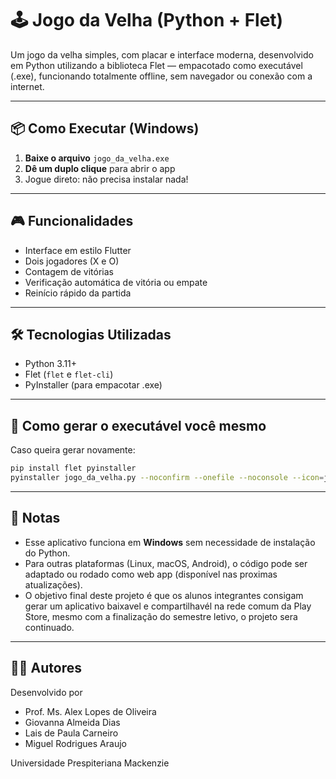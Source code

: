 # 🕹️ Jogo da Velha (Python + Flet)

Um jogo da velha simples, com placar e interface moderna, desenvolvido em Python utilizando a biblioteca Flet — empacotado como executável (.exe), funcionando totalmente offline, sem navegador ou conexão com a internet.

---

## 📦 Como Executar (Windows)

1. **Baixe o arquivo** `jogo_da_velha.exe`  
2. **Dê um duplo clique** para abrir o app  
3. Jogue direto: não precisa instalar nada!

---

## 🎮 Funcionalidades

- Interface em estilo Flutter
- Dois jogadores (X e O)
- Contagem de vitórias
- Verificação automática de vitória ou empate
- Reinício rápido da partida

---

## 🛠️ Tecnologias Utilizadas

- Python 3.11+
- Flet (`flet` e `flet-cli`)
- PyInstaller (para empacotar .exe)

---

## 🚀 Como gerar o executável você mesmo

Caso queira gerar novamente:

```bash
pip install flet pyinstaller
pyinstaller jogo_da_velha.py --noconfirm --onefile --noconsole --icon=jogoDaVelha.ico
```

---

## 📌 Notas

- Esse aplicativo funciona em **Windows** sem necessidade de instalação do Python.
- Para outras plataformas (Linux, macOS, Android), o código pode ser adaptado ou rodado como web app (disponível nas proximas atualizações).
- O objetivo final deste projeto é que os alunos integrantes consigam gerar um aplicativo baixavel e compartilhavél na rede comum da Play Store, mesmo com a finalização do semestre letivo, o projeto sera continuado.

---

## 👨‍💻 Autores

Desenvolvido por 

- Prof. Ms. Alex Lopes de Oliveira
- Giovanna Almeida Dias
- Lais de Paula Carneiro
- Miguel Rodrigues Araujo

Universidade Prespiteriana Mackenzie

